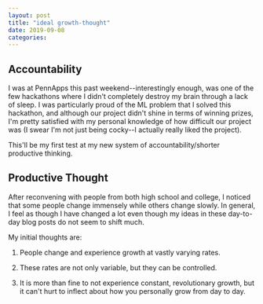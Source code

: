 ```yaml
---
layout: post
title: "ideal growth-thought"
date: 2019-09-08
categories:
---
```

## Accountability
I was at PennApps this past weekend--interestingly enough, was one of the few hackathons where I didn't completely destroy my brain through a lack of sleep. I was particularly proud of the ML problem that I solved this hackathon, and although our project didn't shine in terms of winning prizes, I'm pretty satisfied with my personal knowledge of how difficult our project was (I swear I'm not just being cocky--I actually really liked the project).

This'll be my first test at my new system of accountability/shorter productive thinking.

## Productive Thought
After reconvening with people from both high school and college, I noticed that some people change immensely while others change slowly. In general, I feel as though I have changed a lot even though my ideas in these day-to-day blog posts do not seem to shift much.

My initial thoughts are:

1) People change and experience growth at vastly varying rates.

2) These rates are not only variable, but they can be controlled.

3) It is more than fine to not experience constant, revolutionary growth, but it can't hurt to inflect about how you personally grow from day to day.